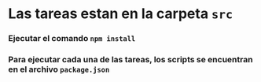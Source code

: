 # Las tareas estan en la carpeta `src`

### Ejecutar el comando `npm install`

### Para ejecutar cada una de las tareas, los scripts se encuentran en el archivo `package.json`
